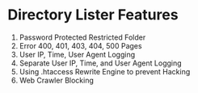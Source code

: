 # Directory Lister Features
1. Password Protected Restricted Folder
2. Error 400, 401, 403, 404, 500 Pages  
3. User IP, Time, User Agent Logging  
4. Separate User IP, Time, and User Agent Logging  
5. Using .htaccess Rewrite Engine to prevent Hacking   
6. Web Crawler Blocking
